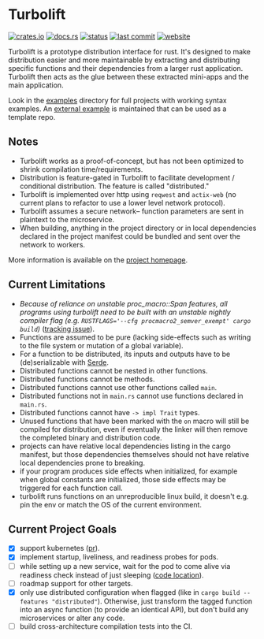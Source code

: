 # Turbolift

[![crates.io](https://img.shields.io/crates/v/turbolift.svg)](https://crates.io/crates/turbolift)
[![docs.rs](https://img.shields.io/docsrs/turbolift.svg)](https://docs.rs/turbolift)
[![status](https://img.shields.io/github/workflow/status/dominicburkart/turbolift/examples)](https://github.com/DominicBurkart/turbolift/actions?query=branch%3Amain)
[![last commit](https://img.shields.io/github/last-commit/dominicburkart/turbolift)](https://github.com/DominicBurkart/turbolift)
[![website](https://img.shields.io/badge/-website-blue)](https://dominic.computer/turbolift)

Turbolift is a prototype distribution interface for rust. It's designed to make
distribution easier and more maintainable by extracting and distributing specific
functions and their dependencies from a larger rust application.
Turbolift then acts as the glue between these extracted mini-apps and
the main application.

Look in the [examples](https://github.com/DominicBurkart/turbolift/tree/main/examples)
directory for full projects with working syntax examples. An [external example](https://github.com/DominicBurkart/turbolift_example)
is maintained that can be used as a template repo.

## Notes

- Turbolift works as a proof-of-concept, but has not been optimized to shrink compilation time/requirements.
- Distribution is feature-gated in Turbolift to facilitate development / conditional distribution. The feature is called "distributed."
- Turbolift is implemented over http using `reqwest` and `actix-web` (no current plans to
refactor to use a lower level network protocol).
- Turbolift assumes a secure network– function parameters are sent in plaintext to the
microservice.
- When building, anything in the project directory or in
local dependencies declared in the project manifest could be bundled and sent
over the network to workers.

More information is available on the [project homepage](https://dominic.computer/turbolift).

## Current Limitations

- *Because of reliance on unstable proc_macro::Span features, all programs
using turbolift need to be built with an unstable nightly compiler flag (e.g.
`RUSTFLAGS='--cfg procmacro2_semver_exempt' cargo build`)*
([tracking issue](https://github.com/rust-lang/rust/issues/54725)).
- Functions are assumed to be pure (lacking side-effects such as
writing to the file system or mutation of a global variable).
- For a function to be distributed, its inputs and outputs have to be
(de)serializable with [Serde](https://github.com/serde-rs/serde).
- Distributed functions cannot be nested in other functions.
- Distributed functions cannot be methods.
- Distributed functions cannot use other functions called `main`.
- Distributed functions not in `main.rs` cannot use functions declared
in `main.rs`.
- Distributed functions cannot have `-> impl Trait` types.
- Unused functions that have been marked with the `on` macro will still be
compiled for distribution, even if eventually the linker will then
remove the completed binary and distribution code.
- projects can have relative local dependencies listing in the cargo
manifest, but those dependencies themselves should not have relative local
dependencies prone to breaking.
- if your program produces side effects when initialized, for example when
global constants are initialized, those side effects may be triggered
for each function call.
- turbolift runs functions on an unreproducible linux build, it doesn't
e.g. pin the env or match the OS of the current environment.

## Current Project Goals

- [X] support kubernetes ([pr](https://github.com/DominicBurkart/turbolift/pull/2)).
- [X] implement startup, liveliness, and readiness probes for pods.
- [ ] while setting up a new service, wait for the pod to come alive via
readiness check instead of just sleeping ([code location](https://github.com/DominicBurkart/turbolift/blob/6a63d09afcd6e7234e62bcb797d31730cf49aacf/turbolift_internals/src/kubernetes.rs#L257)).
- [ ] roadmap support for other targets.
- [X] only use distributed configuration when flagged (like in
`cargo build --features "distributed"`). Otherwise, just transform the
tagged function into an async function (to provide an identical API), but
don't build any microservices or alter any code.
- [ ] build cross-architecture compilation tests into the CI.
